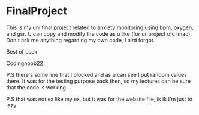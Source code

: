 # FinalProject
This is my uni final project 
related to anxiety monitoring using bpm, oxygen, and gsr. 
U can copy and modify the code as u like (for ur project ofc lmao).
Don't ask me anything regarding my own code, I alrd forgot.

Best of Luck 

Codingnoob22


P.S there's some line that I blocked and as u can see I put random values there.
It was for the testing purpose back then, so my lectures can be sure that the code
is working.

P.S that was not ex like my ex, but it was for the website file, ik ik I'm just to lazy 
